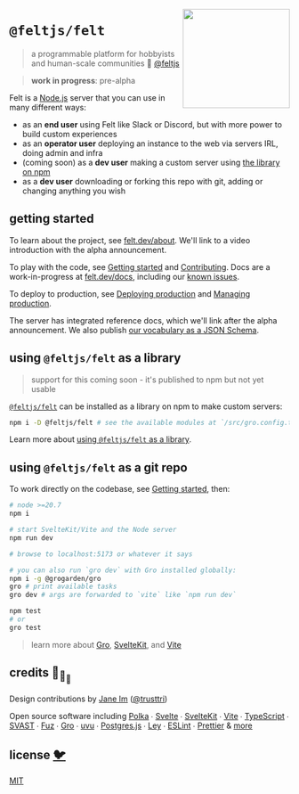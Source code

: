 [<img src="src/static/felt.png" align="right" width="192" height="178">](https://felt.dev)

# `@feltjs/felt`

> a programmable platform for hobbyists and human-scale communities 💚
> [@feltjs](https://github.com/feltjs)

> **work in progress**: pre-alpha

Felt is a [Node.js](https://nodejs.org/) server that you can use in many different ways:

- as an <strong>end user</strong> using Felt like Slack or Discord,
  but with more power to build custom experiences
- as an <strong>operator user</strong> deploying an instance to the web via servers IRL,
  doing admin and infra
- (coming soon) as a <strong>dev user</strong> making a custom server using
  [the library on npm](https://www.npmjs.com/package/@feltjs/felt)
- as a <strong>dev user</strong> downloading or forking this repo with git,
  adding or changing anything you wish

## getting started

To learn about the project, see [felt.dev/about](https://felt.dev/about).
We'll link to a video introduction with the alpha announcement.

To play with the code, see
[Getting started](https://www.felt.dev/docs/guide/admin/getting-started) and
[Contributing](CONTRIBUTING.md).
Docs are a work-in-progress at
[felt.dev/docs](https://www.felt.dev/docs),
including our
[known issues](https://www.felt.dev/docs/guide/user/known-issues).

To deploy to production, see
[Deploying production](https://www.felt.dev/docs/guide/admin/deploying-production)
and [Managing production](https://www.felt.dev/docs/guide/admin/managing-production).

The server has integrated reference docs, which we'll link after the alpha announcement.
We also publish [our vocabulary as a JSON Schema](/src/schemas/vocab.json).

## using `@feltjs/felt` as a library

> support for this coming soon - it's published to npm but not yet usable

[`@feltjs/felt`](https://www.npmjs.com/package/@feltjs/felt)
can be installed as a library on npm to make custom servers:

```bash
npm i -D @feltjs/felt # see the available modules at `/src/gro.config.ts`
```

Learn more about
[using `@feltjs/felt` as a library](https://www.felt.dev/docs/guide/dev/library-usage).

## using `@feltjs/felt` as a git repo

To work directly on the codebase,
see [Getting started](https://www.felt.dev/docs/guide/admin/getting-started), then:

```bash
# node >=20.7
npm i

# start SvelteKit/Vite and the Node server
npm run dev

# browse to localhost:5173 or whatever it says

# you can also run `gro dev` with Gro installed globally:
npm i -g @grogarden/gro
gro # print available tasks
gro dev # args are forwarded to `vite` like `npm run dev`

npm test
# or
gro test
```

> learn more about [Gro](https://github.com/grogarden/gro),
> [SvelteKit](https://kit.svelte.dev/), and
> [Vite](https://vitejs.dev/)

## credits 🐢<sub>🐢</sub><sub><sub>🐢</sub></sub>

Design contributions by [Jane Im](https://imjane.net/) ([@trusttri](https://github.com/trusttri))

Open source software including
[Polka](https://github.com/lukeed/polka) ∙
[Svelte](https://github.com/sveltejs/svelte) ∙
[SvelteKit](https://github.com/sveltejs/kit) ∙
[Vite](https://github.com/vitejs/vite) ∙
[TypeScript](https://github.com/microsoft/TypeScript) ∙
[SVAST](https://github.com/pngwn/MDsveX) ∙
[Fuz](https://github.com/fuz-dev/fuz) ∙
[Gro](https://github.com/grogarden/gro) ∙
[uvu](https://github.com/lukeed/uvu) ∙
[Postgres.js](https://github.com/porsager/postgres) ∙
[Ley](https://github.com/lukeed/ley) ∙
[ESLint](https://github.com/eslint/eslint) ∙
[Prettier](https://github.com/prettier/prettier)
& [more](package.json)

## license [🐦](https://en.wikipedia.org/wiki/Free_and_open-source_software)

[MIT](LICENSE)
